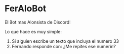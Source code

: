 # FerAloBot
El Bot mas Alonsista de Discord!

Lo que hace es muy simple:
1. Si alguien escribe un texto que incluya el numero 33
2. Fernando responde con: ¿Me repites ese numerin?
